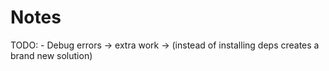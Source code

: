 

# Notes

TODO: - Debug errors -> extra work -> (instead of installing deps creates a brand new solution)
